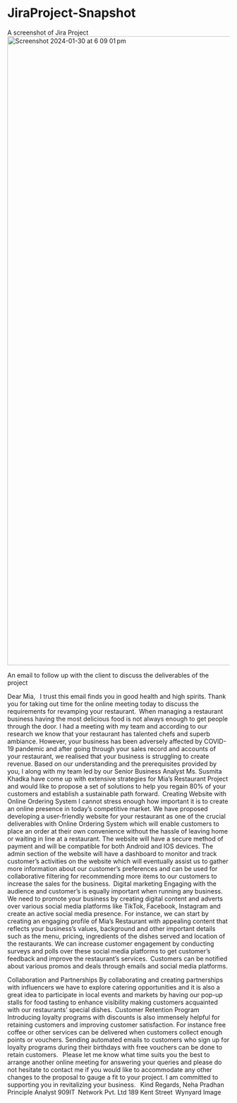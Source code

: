 # JiraProject-Snapshot
A screenshot of Jira Project
<img width="1427" alt="Screenshot 2024-01-30 at 6 09 01 pm" src="https://github.com/nehapradhan/JiraProject-Snapshot/assets/32742603/d0c4c342-3126-425d-90fa-6d6e7a85e54c">

An email to follow up with the client to discuss the deliverables of the project


Dear Mia, 
  
I trust this email finds you in good health and high spirits. Thank you for taking out time for the online meeting today to discuss the requirements for revamping your restaurant.  
When managing a restaurant business having the most delicious food is not always enough to get people through the door. I had a meeting with my team and according to our research we know that your restaurant has talented chefs and superb ambiance. However, your business has been adversely affected by COVID-19 pandemic and after going through your sales record and accounts of your restaurant, we realised that your business is struggling to create revenue. 
Based on our understanding and the prerequisites provided by you, I along with my team led by our Senior Business Analyst Ms. Susmita Khadka have come up with extensive strategies for Mia’s Restaurant Project and would like to propose a set of solutions to help you regain 80% of your customers and establish a sustainable path forward.  
Creating Website with Online Ordering System 
I cannot stress enough how important it is to create an online presence in today’s competitive market. We have proposed developing a user-friendly website for your restaurant as one of the crucial deliverables with Online Ordering System which will enable customers to place an order at their own convenience without the hassle of leaving home or waiting in line at a restaurant. The website will have a secure method of payment and will be compatible for both Android and IOS devices. The admin section of the website will have a dashboard to monitor and track customer’s activities on the website which will eventually assist us to gather more information about our customer’s preferences and can be used for collaborative filtering for recommending more items to our customers to increase the sales for the business.  
Digital marketing 
Engaging with the audience and customer’s is equally important when running any business. We need to promote your business by creating digital content and adverts over various social media platforms like TikTok, Facebook, Instagram and create an active social media presence. For instance, we can start by creating an engaging profile of Mia’s Restaurant with appealing content that reflects your business’s values, background and other important details such as the menu, pricing, ingredients of the dishes served and location of the restaurants. We can increase customer engagement by conducting surveys and polls over these social media platforms to get customer’s feedback and improve the restaurant’s services.  Customers can be notified about various promos and deals through emails and social media platforms. 

Collaboration and Partnerships 
By collaborating and creating partnerships with influencers we have to explore catering opportunities and it is also a great idea to participate in local events and markets by having our pop-up stalls for food tasting to enhance visibility making customers acquainted with our restaurants’ special dishes.  
Customer Retention Program 
Introducing loyalty programs with discounts is also immensely helpful for retaining customers and improving customer satisfaction. For instance free coffee or other services can be delivered when customers collect enough points or vouchers. Sending automated emails to customers who sign up for loyalty programs during their birthdays with free vouchers can be done to retain customers. 
  
Please let me know what time suits you the best to arrange another online meeting for answering your queries and please do not hesitate to contact me if you would like to accommodate any other changes to the proposal to gauge a fit to your project. I am committed to supporting you in revitalizing your business. 
  
Kind Regards, 
Neha Pradhan 
Principle Analyst 
909IT  Network Pvt. Ltd 
189 Kent Street  
Wynyard 
Image 
 
